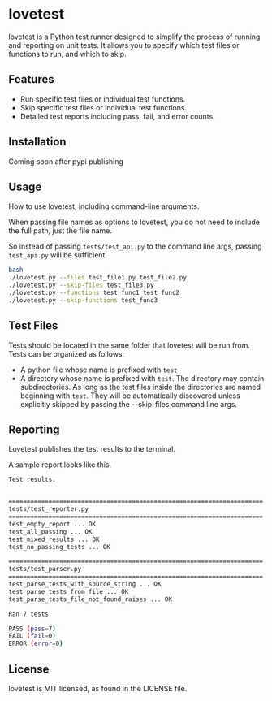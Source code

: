 # lovetest

lovetest is a Python test runner designed to simplify the process of running and reporting on unit tests. It allows you to specify which test files or functions to run, and which to skip.

## Features

- Run specific test files or individual test functions.
- Skip specific test files or individual test functions.
- Detailed test reports including pass, fail, and error counts.

## Installation

Coming soon after pypi publishing

## Usage

How to use lovetest, including command-line arguments.

When passing file names as options to lovetest, you do not need to include the full path, just the file name.

So instead of passing `tests/test_api.py` to the command line args, passing `test_api.py` will be sufficient.

```bash
bash
./lovetest.py --files test_file1.py test_file2.py
./lovetest.py --skip-files test_file3.py
./lovetest.py --functions test_func1 test_func2
./lovetest.py --skip-functions test_func3
```

## Test Files

Tests should be located in the same folder that lovetest will be run from. Tests can be organized as follows:

- A python file whose name is prefixed with `test`
- A directory whose name is prefixed with `test`. The directory may contain subdirectories. As long as the test files inside the directories are named beginning with `test`. They will be automatically discovered unless explicitly skipped by passing the --skip-files command line args.

## Reporting

Lovetest publishes the test results to the terminal.

A sample report looks like this.

```bash
Test results.


======================================================================
tests/test_reporter.py
======================================================================
test_empty_report ... OK
test_all_passing ... OK
test_mixed_results ... OK
test_no_passing_tests ... OK

======================================================================
tests/test_parser.py
======================================================================
test_parse_tests_with_source_string ... OK
test_parse_tests_from_file ... OK
test_parse_tests_file_not_found_raises ... OK

Ran 7 tests

PASS (pass=7)
FAIL (fail=0)
ERROR (error=0)
```

## License

lovetest is MIT licensed, as found in the LICENSE file.

